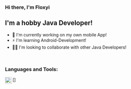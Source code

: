 ### Hi there, I'm Floxyi

## I'm a hobby Java Developer!
- 📱 I'm currently working on my own mobile App!
- ⚡ I'm learning Android-Development!
- 👨‍👦 I'm looking to collaborate with other Java Developers!

<br/>

### Languages and Tools:
[<img align="left" alt="Java" width="22px" src="https://www.pikpng.com/pngl/m/204-2047555_datei-java-logo-svg-java-logo-svg-clipart.png"/>]

<br />